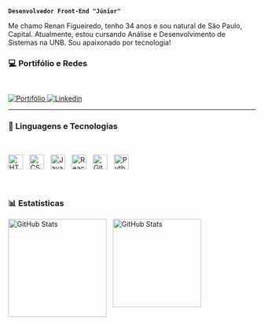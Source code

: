 **`Desenvolvedor Front-End "Júnior"`**

Me chamo Renan Figueiredo, tenho 34 anos e sou natural  de São Paulo, Capital. Atualmente, estou cursando Análise e Desenvolvimento de Sistemas na UNB. Sou apaixonado por tecnologia! 

### 💻 Portifólio e Redes
<br/>

<p align="left">
    <a href="https://renanfigueiredo.site">
        <img 
            alt="Portifólio" 
            title="Portifólio" 
            src="https://img.shields.io/badge/RenanFigueiredo.site-0A0A0A?style=for-the-badge&l=devdotto&logoColor=white/"
/>
</a>
<a href="https://www.linkedin.com/in/renan-figueiredo-3a6510236/">
        <img 
            alt="Linkedin" 
            title="Linkedin" 
            src="https://img.shields.io/badge/LinkedIn-0077B5?style=for-the-badge&logo=linkedin&logoColor=white/"
/>
</a>

</p>

---

### 🤖 Linguagens e Tecnologias
<br/>

<img 
    align="left" 
    alt="HTML"
    title="HTML" 
    width="30px" 
    style="padding-right: 10px;" 
    src="https://cdn.jsdelivr.net/gh/devicons/devicon@latest/icons/html5/html5-original.svg" 
/>
<img 
    align="left" 
    alt="CSS" 
    title="CSS"
    width="30px" 
    style="padding-right: 10px;" 
    src="https://cdn.jsdelivr.net/gh/devicons/devicon@latest/icons/css3/css3-original.svg" 
/>
<img 
    align="left" 
    alt="JavaScript" 
    title="JavaScript"
    width="30px" 
    style="padding-right: 10px;" 
    src="https://cdn.jsdelivr.net/gh/devicons/devicon@latest/icons/javascript/javascript-original.svg" 
/>
<img 
    align="left" 
    alt="React"
    title="React" 
    width="30px" 
    style="padding-right: 10px;" 
    src="https://cdn.jsdelivr.net/gh/devicons/devicon@latest/icons/react/react-original.svg" 
/>
<img 
    align="left" 
    alt="Git" 
    title="Git"
    width="30px" 
    style="padding-right: 10px;" 
    src="https://cdn.jsdelivr.net/gh/devicons/devicon@latest/icons/git/git-original.svg" 
/>
<img 
    align="left" 
    alt="Python" 
    title="Python"
    width="30px" 
    style="padding-right: 10px;" 
    src="https://cdn.jsdelivr.net/gh/devicons/devicon@latest/icons/python/python-original.svg" 
/>



<br/><br/>
---


### 📊 Estatísticas


<img
    align="left"
    alt="GitHub Stats" 
    height="200px" 
    style="padding-right: 10px;" 
    src="https://github-readme-stats.vercel.app/api?username=devl1ra&show_icons=true&theme=dracula&include_all_commits=true&locale=pt-br" 
/>
<img
      align="left"
      alt="GitHub Stats" 
      height="180px" 
      src="https://github-readme-stats.vercel.app/api/top-langs/?username=DevL1ra&theme=dracula&layout=compact&custom_title=Tecnologias&langs_count=7" 
/>


